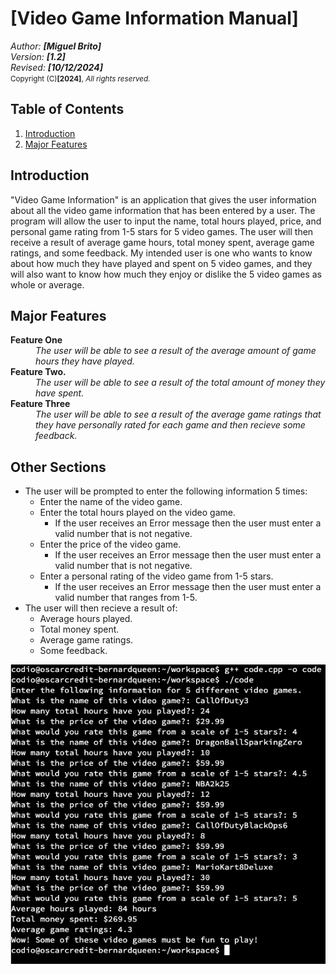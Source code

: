 # [Video Game Information Manual]

_Author: **[Miguel Brito]**_ <br/>
_Version: **[1.2]**_ <br/>
_Revised: **[10/12/2024]**_ <br/>
<small>Copyright (C)**[2024]**, <i>All rights reserved.</i></small>

[//]: <> (User Guide Samples: https://www.dropbox.com/scl/fo/l4cwcd61u2k6n8w6ovbzu/h?rlkey=djxdqkmyexvbw7jcdao6u2hlg&dl=1)

## Table of Contents

1. [Introduction](#introduction)
2. [Major Features](#major-features)

## Introduction
"Video Game Information" is an application that gives the user information about all the video game information that has been entered by a user. The program will allow the user to input the name, total hours played, price, and personal game rating from 1-5 stars for 5 video games. The user will then receive a result of average game hours, total money spent, average game ratings, and some feedback. My intended user is one who wants to know about how much they have played and spent on 5 video games, and they will also want to know how much they enjoy or dislike the 5 video games as whole or average.

## Major Features

<dl>
    <dt>
        <strong>Feature One</strong>
    </dt>
    <dd>
        <i>The user will be able to see a result of the average amount of game hours they have played.</i>
    </dd>
    <dt>
        <strong>Feature Two.</strong>
    </dt>
    <dd>
        <i>The user will be able to see a result of the total amount of money they have spent.</i>
    </dd>
    <dt>
        <strong>Feature Three</strong>
    </dt>
    <dd>
        <i>The user will be able to see a result of the average game ratings that they have personally rated for each game and then recieve some feedback.</i>
    </dd>
</dl>

## Other Sections
- The user will be prompted to enter the following information 5 times:
    - Enter the name of the video game.
    - Enter the total hours played on the video game.
        - If the user receives an Error message then the user must enter a valid number that is not negative.
    - Enter the price of the video game.
        - If the user receives an Error message then the user must enter a valid number that is not negative.
    - Enter a personal rating of the video game from 1-5 stars.
        - If the user receives an Error message then the user must enter a valid number that ranges from 1-5.
- The user will then recieve a result of:
    - Average hours played.
    - Total money spent.
    - Average game ratings.
    - Some feedback.

![Alt text](<Programming Project Terminal (Video Game Information).png>)